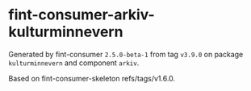 # fint-consumer-arkiv-kulturminnevern

Generated by fint-consumer `2.5.0-beta-1` from tag `v3.9.0` on package `kulturminnevern` and component `arkiv`.

Based on fint-consumer-skeleton refs/tags/v1.6.0.
